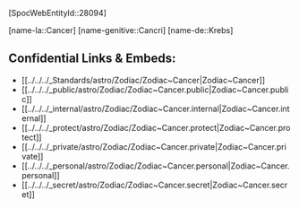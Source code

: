 ﻿---
confidential: public
isDeleted: false
isReadOnly: false
tags:
- astro/Zodiac
type: Zodiac
ZodiacPos: 4
---

[SpocWebEntityId::28094]



[name-la::Cancer]
[name-genitive::Cancri]
[name-de::Krebs]


## Confidential Links & Embeds: 
- [[../../../_Standards/astro/Zodiac/Zodiac~Cancer|Zodiac~Cancer]] 
- [[../../../_public/astro/Zodiac/Zodiac~Cancer.public|Zodiac~Cancer.public]] 
- [[../../../_internal/astro/Zodiac/Zodiac~Cancer.internal|Zodiac~Cancer.internal]] 
- [[../../../_protect/astro/Zodiac/Zodiac~Cancer.protect|Zodiac~Cancer.protect]] 
- [[../../../_private/astro/Zodiac/Zodiac~Cancer.private|Zodiac~Cancer.private]] 
- [[../../../_personal/astro/Zodiac/Zodiac~Cancer.personal|Zodiac~Cancer.personal]] 
- [[../../../_secret/astro/Zodiac/Zodiac~Cancer.secret|Zodiac~Cancer.secret]] 
